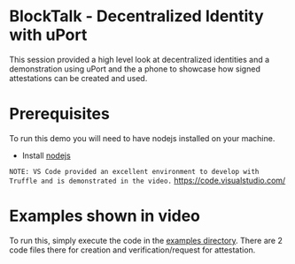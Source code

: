 # BlockTalk - Decentralized Identity with uPort
This session provided a high level look at decentralized identities and a demonstration using uPort and the a phone to showcase how signed attestations can be created and used.  

# Prerequisites
To run this demo you will need to have nodejs installed on your machine.

- Install [nodejs](https://nodejs.org/en/)

`NOTE: VS Code provided an excellent environment to develop with Truffle and is demonstrated in the video.` https://code.visualstudio.com/

# Examples shown in video
To run this, simply execute the code in the [examples directory](uport-credentials/examples).  There are 2 code files there for creation and verification/request for attestation.
